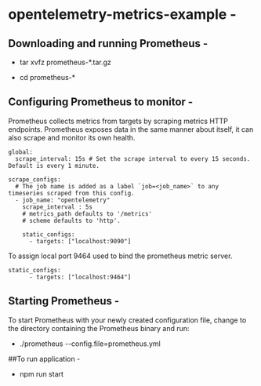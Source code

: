 # opentelemetry-metrics-example -

## Downloading and running Prometheus - 

- tar xvfz prometheus-*.tar.gz

- cd prometheus-*

## Configuring Prometheus to monitor -
Prometheus collects metrics from targets by scraping metrics HTTP endpoints. 
Prometheus exposes data in the same manner about itself, it can also scrape and monitor its own health.

```
global:
  scrape_interval: 15s # Set the scrape interval to every 15 seconds. Default is every 1 minute.
  
scrape_configs:
  # The job name is added as a label `job=<job_name>` to any timeseries scraped from this config.
  - job_name: "opentelemetry"
    scrape_interval : 5s
    # metrics_path defaults to '/metrics'
    # scheme defaults to 'http'.

    static_configs:
      - targets: ["localhost:9090"]
```

To assign local port 9464 used to bind the prometheus metric server.
```
static_configs:
      - targets: ["localhost:9464"]
```

## Starting Prometheus -
To start Prometheus with your newly created configuration file, change to the directory containing the Prometheus binary and run:

- ./prometheus --config.file=prometheus.yml 


##To run application - 
- npm run start

